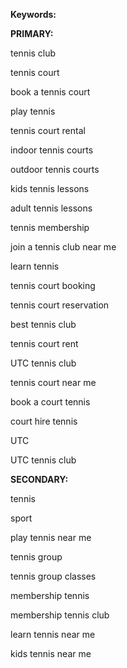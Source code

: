**Keywords:**

**PRIMARY:**

tennis club

tennis court

book a tennis court

play tennis

tennis court rental

indoor tennis courts

outdoor tennis courts

kids tennis lessons

adult tennis lessons

tennis membership

join a tennis club near me

learn tennis

tennis court booking

tennis court reservation

best tennis club

tennis court rent

UTC tennis club

tennis court near me

book a court tennis

court hire tennis

UTC

UTC tennis club


**SECONDARY:**

tennis

sport

play tennis near me

tennis group

tennis group classes

membership tennis

membership tennis club

learn tennis near me

kids tennis near me
